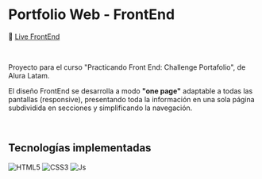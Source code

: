 <div align="left">
 
 <h1>Portfolio Web - FrontEnd</h1>
 
</div>

🔗 [Live FrontEnd](https://s-ol3.github.io/4lura-PortfolioFrontend-/ "Live FrontEnd")


<br>



Proyecto para el curso "Practicando Front End: Challenge Portafolio", de Alura Latam.


El diseño FrontEnd se desarrolla a modo **"one page"** adaptable a todas las pantallas (responsive), presentando toda la información en una sola página subdividida en secciones y simplificando la navegación. 


<br>



## Tecnologías implementadas


![HTML5](https://img.shields.io/badge/html5-393434.svg?style=for-the-badge&logo=html5&logoColor=white)
![CSS3](https://img.shields.io/badge/css3-393434.svg?style=for-the-badge&logo=css3&logoColor=white)
![Js](https://img.shields.io/badge/JavaScript-393434?style=for-the-badge&logo=javascript&logoColor=white)


